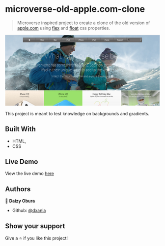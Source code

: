# microverse-old-apple.com-clone
> Microverse inspired project to create a clone of the old version of [apple.com](https://web.archive.org/web/20140301004610/http://www.apple.com/) using [flex](https://www.w3schools.com/css/css3_flexbox.asp) and [float](https://www.w3schools.com/css/css_float.asp) css properties.

![screenshot](images/Capture.PNG)

This project is meant to test knowledge on backgrounds and gradients.

## Built With

- HTML,
- CSS

## Live Demo

View the live demo [here](https://raw.githack.com/dxania/microverse-old-apple.com-clone/features/index.htmll)


## Authors

👤 **Daizy Obura**

- Github: [@dxania](https://github.com/dxania)

## Show your support

Give a ⭐️ if you like this project!